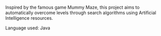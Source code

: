 Inspired by the famous game Mummy Maze, this project aims to automatically overcome levels through search algorithms using Artificial Intelligence resources.

Language used: Java
